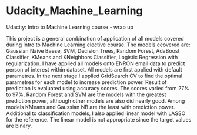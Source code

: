 # Udacity_Machine_Learning
Udacity: Intro to Machine Learning course - wrap up

This project is a general combination of application of all models covered during Intro to Machine Learning elective course.
The models ceovered are: Gaussian Naive Baese, SVM, Decision Trees, Random Forest, AdaBoost Classifier, KMeans and KNeighbors Classifier, Logistic Regression with regularization.
I have applied all models onto ENRON email data to predict person of interest within dataset. 
All models are first applied with default parametres. In the next stage I applied GridSearch CV to find the optimal parametres for each model to increase prediction power.
Result of prediction is evaluated using accuracy scores. The scores varied from 27% to 97%. Random Forest and SVM are the models with the greatest prediction power, although other models are also did nearly good. Among models KMeans and Gaussian NB are the least with prediction power. 
Additional to classification models, I also applied linear model with LASSO for the reference. The linear model is not appropriate since the target values are binary.
